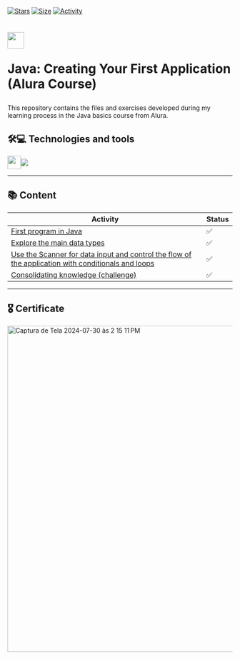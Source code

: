 [![Stars](https://img.shields.io/github/stars/maluojuara/java-alura-fundamentals?color=ffff00&label=Stars&logo=Stars&style=?style=flat)](https://github.com/maluojuara/java-alura-fundamentals)
[![Size](https://img.shields.io/github/repo-size/maluojuara/java-alura-fundamentals?color=blue&label=Size&logo=Size&style=?style=flat)](https://github.com/maluojuara/java-alura-fundamentals)
[![Activity](https://img.shields.io/github/last-commit/maluojuara/java-alura-fundamentals?color=red&label=Last%20Commit&style=flat)](https://github.com/maluojuara/java-alura-fundamentals)


<h1>
    <a href="https://cursos.alura.com.br/course/java-criando-primeira-aplicacao">
      <img align="center" width="37px" src="https://yt3.googleusercontent.com/W7GokEE6ydjZFa_Tpz6yvSsDlVPTe7d4yTsJqKXy1Gbhu1BGXCfKJ_I-_TzOq37m8R9S97kQ=s900-c-k-c0x00ffffff-no-rj"></a>
    
  <span> Java: Creating Your First Application (Alura Course) </span>
</h1>

This repository contains the files and exercises developed during my learning process in the Java basics course from Alura.

## 🛠️💻  Technologies and tools

<p style="display: flex; align-items: center;">
  <img width="30px" src="https://github.com/user-attachments/assets/16cbae70-8e99-4835-b938-b958722b5866" >
  <img  src="https://img.shields.io/badge/IntelliJ-20232A?logo=intellij-idea&logoColor=white&style=for-the-badge">
</p>



***

## 📚  Content  

<div align="left">

| Activity                                                            | Status |
| ----------------------------------------------------------------- | ------- | 
| [First program in Java](https://github.com/maluojuara/java-alura-fundamentals/tree/main)   |✅      | 
| [Explore the main data types](https://github.com/maluojuara/java-alura-fundamentals/tree/aula-1)                     |✅| 
| [Use the Scanner for data input and control the flow of the application with conditionals and loops](https://github.com/maluojuara/java-alura-fundamentals/tree/aula-2)                    |✅      | 
| [Consolidating knowledge (challenge)]() |✅      |  

</div>

***

## 🎖️ Certificate 

<a href= "https://cursos.alura.com.br/certificate/ed697422-5038-4ab3-9de5-e2455c792751?lang=en"> 
  <img width="731" alt="Captura de Tela 2024-07-30 às 2 15 11 PM" src="https://github.com/user-attachments/assets/17ea8b62-12fa-4d68-8b49-b40ba79d0699">
</a>

